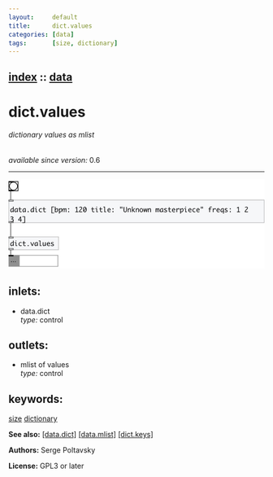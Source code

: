 ```yaml
---
layout:     default
title:      dict.values
categories: [data]
tags:       [size, dictionary]
---
```

[index](index.html) :: [data](category_data.html)
---

# dict.values

###### dictionary values as mlist

*available since version:* 0.6

---




[![example](../examples/img/dict.values.jpg)](../examples/pd/dict.values.pd)









## inlets:

* data.dict<br>
_type:_ control



## outlets:

* mlist of values<br>
_type:_ control



## keywords:

[size](keywords/size.html)
[dictionary](keywords/dictionary.html)



**See also:**
[\[data.dict\]](data.dict.html)
[\[data.mlist\]](data.mlist.html)
[\[dict.keys\]](dict.keys.html)




**Authors:** Serge Poltavsky




**License:** GPL3 or later





